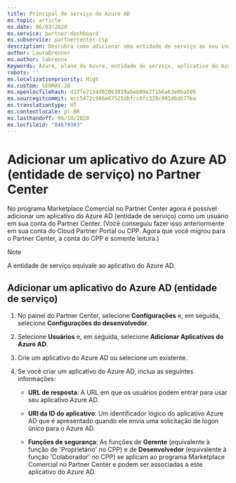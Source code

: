 ```yaml
---
title: Principal de serviço do Azure AD
ms.topic: article
ms.date: 06/03/2020
ms.service: partner-dashboard
ms.subservice: partnercenter-csp
description: Descubra como adicionar uma entidade de serviço ao seu inquilino do Azure AD. Fazer isso significa adicionar um aplicativo do Azure AD (principal de serviço) no Partner Center.
author: LauraBrenner
ms.author: labrenne
Keywords: Azure, plano do Azure, entidade de serviço, aplicativo do Azure AD
robots: ''
ms.localizationpriority: High
ms.custom: SEOMAY.20
ms.openlocfilehash: d37fe2134d02063819abeb89e2f1b6a63e0ba505
ms.sourcegitcommit: ecc5472c986e67525dbfcc6fc328c991d6db77ba
ms.translationtype: HT
ms.contentlocale: pt-BR
ms.lasthandoff: 06/10/2020
ms.locfileid: "84679383"
---
```

# <a name="add-an-azure-ad-application-service-principal-in-partner-center"></a>Adicionar um aplicativo do Azure AD (entidade de serviço) no Partner Center

No programa Marketplace Comercial no Partner Center agora é possível adicionar um aplicativo do Azure AD (entidade de serviço) como um usuário em sua conta do Partner Center. (Você conseguiu fazer isso anteriormente em sua conta do Cloud Partner Portal ou CPP. Agora que você migrou para o Partner Center, a conta do CPP é somente leitura.)
 
>[!Note] 
>A entidade de serviço equivale ao aplicativo do Azure AD.

## <a name="add-an-azure-ad-application-service-principal"></a>Adicionar um aplicativo do Azure AD (entidade de serviço)

1. No painel do Partner Center, selecione **Configurações** e, em seguida, selecione **Configurações do desenvolvedor**.

2. Selecione **Usuários** e, em seguida, selecione **Adicionar Aplicativos do Azure AD**.

3. Crie um aplicativo do Azure AD ou selecione um existente.

4. Se você criar um aplicativo do Azure AD, inclua as seguintes informações:  

   - **URL de resposta**: A URL em que os usuários podem entrar para usar seu aplicativo Azure AD.

   - **URI da ID do aplicativo**: Um identificador lógico do aplicativo Azure AD que é apresentado quando ele envia uma solicitação de logon único para o Azure AD.

   - **Funções de segurança**: As funções de **Gerente** (equivalente à função de 'Proprietário' no CPP) e de **Desenvolvedor** (equivalente à função 'Colaborador' no CPP) se aplicam ao programa Marketplace Comercial no Partner Center e podem ser associadas a este aplicativo do Azure AD.  
